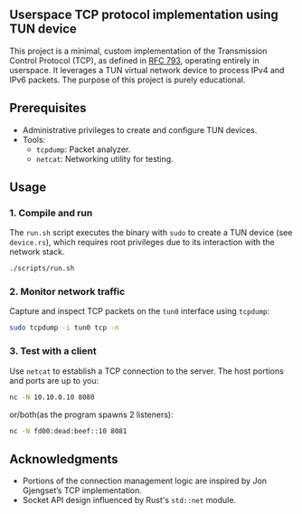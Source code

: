 ## Userspace TCP protocol implementation using TUN device

This project is a minimal, custom implementation of the Transmission Control Protocol
(TCP), as defined in [RFC 793](https://www.rfc-editor.org/rfc/rfc793.html), operating entirely in userspace. It leverages a TUN virtual
network device to process IPv4 and IPv6 packets. The purpose of this project is purely
educational.

## Prerequisites

- Administrative privileges to create and configure TUN devices.
- Tools:
  - `tcpdump`: Packet analyzer.
  - `netcat`: Networking utility for testing.

## Usage

### 1. Compile and run

The `run.sh` script executes the binary with `sudo` to create a TUN device (see `device.rs`), which requires root privileges
due to its interaction with the network stack.

```bash
./scripts/run.sh
```

### 2. Monitor network traffic

Capture and inspect TCP packets on the `tun0` interface using `tcpdump`:

```bash
sudo tcpdump -i tun0 tcp -n
```

### 3. Test with a client

Use `netcat` to establish a TCP connection to the server. The host portions and ports are
up to you:

```bash
nc -N 10.10.0.10 8080
```

or/both(as the program spawns 2 listeners):

```bash
nc -N fd00:dead:beef::10 8081
```

## Acknowledgments

- Portions of the connection management logic are inspired by Jon Gjengset’s TCP implementation.
- Socket API design influenced by Rust's `std::net` module.
